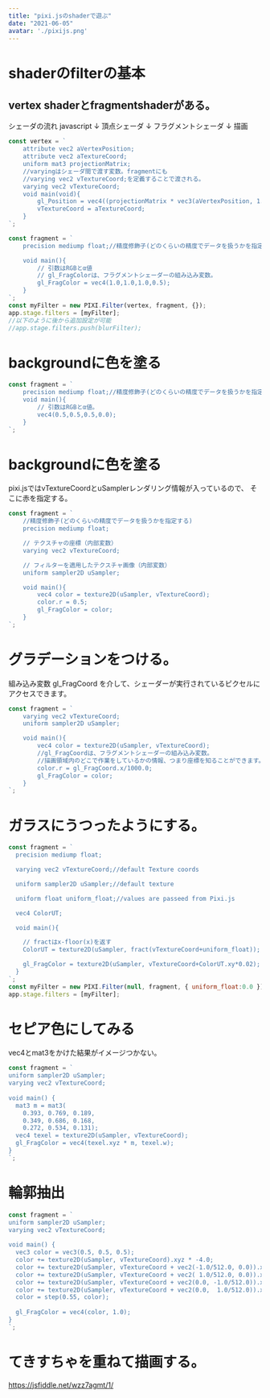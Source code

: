 ```yaml
---
title: "pixi.jsのshaderで遊ぶ"
date: "2021-06-05"
avatar: './pixijs.png'
---
```


# shaderのfilterの基本

## vertex shaderとfragmentshaderがある。
シェーダの流れ
javascript
↓
頂点シェーダ
↓
フラグメントシェーダ
↓
描画

```javascript
const vertex = `
    attribute vec2 aVertexPosition;
    attribute vec2 aTextureCoord;
    uniform mat3 projectionMatrix;
    //varyingはシェーダ間で渡す変数。fragmentにも
    //varying vec2 vTextureCoord;を定義することで渡される。
    varying vec2 vTextureCoord;
    void main(void){
        gl_Position = vec4((projectionMatrix * vec3(aVertexPosition, 1.0)).xy, 0.0, 1.0);
        vTextureCoord = aTextureCoord;
    }
`;

const fragment = `
    precision mediump float;//精度修飾子(どのくらいの精度でデータを扱うかを指定する)

    void main(){
        // 引数はRGBとα値
        // gl_FragColorは、フラグメントシェーダーの組み込み変数。
        gl_FragColor = vec4(1.0,1.0,1.0,0.5);
    }
`;
const myFilter = new PIXI.Filter(vertex, fragment, {});
app.stage.filters = [myFilter];
//以下のように後から追加設定が可能
//app.stage.filters.push(blurFilter);
```

# backgroundに色を塗る
```javascript
const fragment = `
    precision mediump float;//精度修飾子(どのくらいの精度でデータを扱うかを指定する)
    void main(){
        // 引数はRGBとα値。
        vec4(0.5,0.5,0.5,0.0);
    }
`;
```


# backgroundに色を塗る
pixi.jsではvTextureCoordとuSamplerレンダリング情報が入っているので、
そこに赤を指定する。
```javascript
const fragment = `
    //精度修飾子(どのくらいの精度でデータを扱うかを指定する)
    precision mediump float;

    // テクスチャの座標（内部変数）
    varying vec2 vTextureCoord; 

    // フィルターを適用したテクスチャ画像（内部変数）
    uniform sampler2D uSampler;

    void main(){
        vec4 color = texture2D(uSampler, vTextureCoord);
        color.r = 0.5;
        gl_FragColor = color;
    }
`;
```

# グラデーションをつける。
組み込み変数 gl_FragCoord を介して、シェーダーが実行されているピクセルにアクセスできます。
```javascript
const fragment = `
    varying vec2 vTextureCoord;
    uniform sampler2D uSampler;

    void main(){
        vec4 color = texture2D(uSampler, vTextureCoord);
        //gl_FragCoordは、フラグメントシェーダーの組み込み変数。
        //描画領域内のどこで作業をしているかの情報、つまり座標を知ることができます。
        color.r = gl_FragCoord.x/1000.0;
        gl_FragColor = color;
    }
`;
```

# ガラスにうつったようにする。
```javascript
const fragment = `
  precision mediump float;

  varying vec2 vTextureCoord;//default Texture coords

  uniform sampler2D uSampler;//default texture

  uniform float uniform_float;//values are passeed from Pixi.js

  vec4 ColorUT;

  void main(){

    // fractはx-floor(x)を返す
    ColorUT = texture2D(uSampler, fract(vTextureCoord+uniform_float));

    gl_FragColor = texture2D(uSampler, vTextureCoord+ColorUT.xy*0.02);
  }
`;
const myFilter = new PIXI.Filter(null, fragment, { uniform_float:0.0 });
app.stage.filters = [myFilter];
```


# セピア色にしてみる
vec4とmat3をかけた結果がイメージつかない。
```javascript
const fragment = `
uniform sampler2D uSampler;
varying vec2 vTextureCoord;
 
void main() {
  mat3 m = mat3(
    0.393, 0.769, 0.189,
    0.349, 0.686, 0.168,
    0.272, 0.534, 0.131);
  vec4 texel = texture2D(uSampler, vTextureCoord);
  gl_FragColor = vec4(texel.xyz * m, texel.w);
}
`;
```


# 輪郭抽出
```javascript
const fragment = `
uniform sampler2D uSampler;
varying vec2 vTextureCoord;
 
void main() {
  vec3 color = vec3(0.5, 0.5, 0.5);
  color += texture2D(uSampler, vTextureCoord).xyz * -4.0;
  color += texture2D(uSampler, vTextureCoord + vec2(-1.0/512.0, 0.0)).xyz;
  color += texture2D(uSampler, vTextureCoord + vec2( 1.0/512.0, 0.0)).xyz;
  color += texture2D(uSampler, vTextureCoord + vec2(0.0, -1.0/512.0)).xyz;
  color += texture2D(uSampler, vTextureCoord + vec2(0.0,  1.0/512.0)).xyz;
  color = step(0.55, color);
 
  gl_FragColor = vec4(color, 1.0);
}
`;
```


# てきすちゃを重ねて描画する。
https://jsfiddle.net/wzz7agmt/1/










